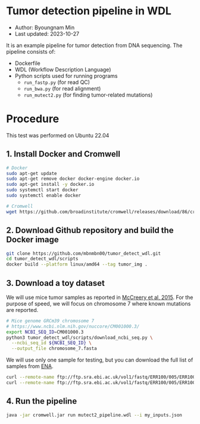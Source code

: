 # Tumor detection pipeline in WDL
- Author: Byoungnam Min
- Last updated: 2023-10-27

It is an example pipeline for tumor detection from DNA sequencing.
The pipeline consists of:
- Dockerfile
- WDL (Workflow Description Language)
- Python scripts used for running programs
  - `run_fastp.py` (for read QC)
  - `run_bwa.py` (for read alignment)
  - `run_mutect2.py` (for finding tumor-related mutations)

# Procedure

This test was performed on Ubuntu 22.04

## 1. Install Docker and Cromwell

```bash
# Docker
sudo apt-get update
sudo apt-get remove docker docker-engine docker.io
sudo apt-get install -y docker.io
sudo systemctl start docker
sudo systemctl enable docker

# Cromwell
wget https://github.com/broadinstitute/cromwell/releases/download/86/cromwell-86.jar
```

## 2. Download Github repository and build the Docker image

```bash
git clone https://github.com/mbnmbn00/tumor_detect_wdl.git
cd tumor_detect_wdl/scripts
docker build --platform linux/amd64 --tag tumor_img .
```

## 3. Download a toy dataset

We will use mice tumor samples as reported in [McCreery et al, 2015](https://www.nature.com/articles/nm.3979). For the purpose of speed, we will focus on chromosome 7 where known mutations are reported.

```bash
# Mice genome GRCm39 chromosome 7
# https://www.ncbi.nlm.nih.gov/nuccore/CM001000.3/
export NCBI_SEQ_ID=CM001000.3
python3 tumor_detect_wdl/scripts/download_ncbi_seq.py \
  --ncbi_seq_id ${NCBI_SEQ_ID} \
  --output_file chromosome_7.fasta
```

We will use only one sample for testing, but you can download the full list of samples from [ENA](https://www.ebi.ac.uk/ena/browser/view/PRJEB4767).

```bash
curl --remote-name ftp://ftp.sra.ebi.ac.uk/vol1/fastq/ERR100/005/ERR1008135/ERR1008135_1.fastq.gz
curl --remote-name ftp://ftp.sra.ebi.ac.uk/vol1/fastq/ERR100/005/ERR1008135/ERR1008135_2.fastq.gz
```

## 4. Run the pipeline

```bash
java -jar cromwell.jar run mutect2_pipeline.wdl --i my_inputs.json
```
